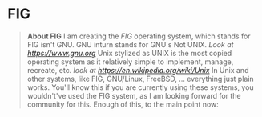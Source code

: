 # FIG
>**About FIG**
>I am creating the *FIG* operating system, which stands for FIG isn't GNU. GNU inturn stands for GNU's Not UNIX. 
>*Look at https://www.gnu.org*
>Unix stylized as UNIX is the most copied operating system as it relatively simple to implement, manage, recreate, etc.
>*look at https://en.wikipedia.org/wiki/Unix*
>In Unix and other systems, like FIG, GNU/Linux, FreeBSD, ... everything just plain works.
>You'll know this if you are currently using these systems, you wouldn't've used the FIG system, as I am looking forward for the community for this.
>Enough of this, to the main point now:
